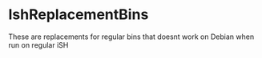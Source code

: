# IshReplacementBins

These are replacements for regular bins that doesnt work on Debian
when run on regular iSH
